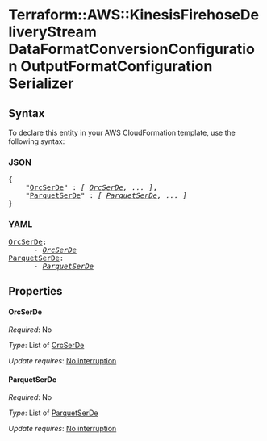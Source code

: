 # Terraform::AWS::KinesisFirehoseDeliveryStream DataFormatConversionConfiguration OutputFormatConfiguration Serializer

## Syntax

To declare this entity in your AWS CloudFormation template, use the following syntax:

### JSON

<pre>
{
    "<a href="#orcserde" title="OrcSerDe">OrcSerDe</a>" : <i>[ <a href="dataformatconversionconfiguration-outputformatconfiguration-serializer-orcserde.md">OrcSerDe</a>, ... ]</i>,
    "<a href="#parquetserde" title="ParquetSerDe">ParquetSerDe</a>" : <i>[ <a href="dataformatconversionconfiguration-outputformatconfiguration-serializer-parquetserde.md">ParquetSerDe</a>, ... ]</i>
}
</pre>

### YAML

<pre>
<a href="#orcserde" title="OrcSerDe">OrcSerDe</a>: <i>
      - <a href="dataformatconversionconfiguration-outputformatconfiguration-serializer-orcserde.md">OrcSerDe</a></i>
<a href="#parquetserde" title="ParquetSerDe">ParquetSerDe</a>: <i>
      - <a href="dataformatconversionconfiguration-outputformatconfiguration-serializer-parquetserde.md">ParquetSerDe</a></i>
</pre>

## Properties

#### OrcSerDe

_Required_: No

_Type_: List of <a href="dataformatconversionconfiguration-outputformatconfiguration-serializer-orcserde.md">OrcSerDe</a>

_Update requires_: [No interruption](https://docs.aws.amazon.com/AWSCloudFormation/latest/UserGuide/using-cfn-updating-stacks-update-behaviors.html#update-no-interrupt)

#### ParquetSerDe

_Required_: No

_Type_: List of <a href="dataformatconversionconfiguration-outputformatconfiguration-serializer-parquetserde.md">ParquetSerDe</a>

_Update requires_: [No interruption](https://docs.aws.amazon.com/AWSCloudFormation/latest/UserGuide/using-cfn-updating-stacks-update-behaviors.html#update-no-interrupt)

